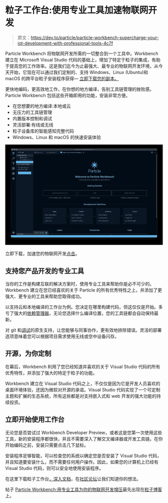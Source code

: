 # 粒子工作台:使用专业工具加速物联网开发

> 原文：<https://dev.to/particle/particle-workbench-supercharge-your-iot-development-with-professional-tools-4c7f>

Particle Workbench 将物联网开发所需的一切整合到一个工具中。Workbench 建立在 Microsoft Visual Studio 代码的基础上，增加了特定于粒子的集成，有助于提高您的工作效率。这是我们迄今为止最强大、最专业的物联网开发环境，从今天开始，它现在可以通过我们定制的、支持 Windows、Linux (Ubuntu)和 macOS 的跨平台粒子安装程序获得— [立即下载您的副本。](https://www.particle.io/workbench/#installation)

更快地编码，更高效地工作，在你想的地方编译，告别工具链管理的挫败感。Particle Workbench 包括这些开箱即用的功能，安装非常方便。

*   在您想要的地方编译:本地或云
*   无压力的工具链管理
*   内置版本控制和调试
*   灵活部署:有线或无线
*   粒子设备库的智能感知完整代码
*   Windows、Linux 和 macOS 的快速安装体验

[![Image of the Particle Workbench welcome screen.](img/90af5f83e6e20338746de06e62680902.png)](https://res.cloudinary.com/practicaldev/image/fetch/s--JwWVhi-p--/c_limit%2Cf_auto%2Cfl_progressive%2Cq_auto%2Cw_880/https://blog.particle.io/wp-content/uploads/2019/04/Workbench-welcome.png) 

立即下载，加速您的物联网开发[点击](https://www.particle.io/workbench/#installation)。

## 支持您产品开发的专业工具

当你的工作是构建互联的解决方案时，使用专业工具来帮助你是必不可少的。Workbench 建立在您已经喜欢的关于 Particle 的所有优秀特性之上，并添加了更强大、更专业的工具来帮助您取得成功。

以支持云和本地编译的工作台为例。您决定在哪里构建代码，但这仅仅是开始。多亏了强大的[依赖管理器](https://docs.particle.io/tutorials/developer-tools/workbench/#dependency-manager)，无论您选择什么编译位置，您的工具链都会自动保持最新。

对 git 和[调试](https://docs.particle.io/tutorials/developer-tools/workbench/#debugging-3rd-generation-)的原生支持，让您能够与同事协作，更有效地排除错误。灵活的部署选项意味着您可以根据项目需求使用无线或空中设备闪存。

## 开源，为你定制

在幕后，Workbench 利用了您已经知道并喜欢的关于 Visual Studio 代码的所有优秀特性，并添加了强大的特定于粒子的功能。

Workbench 建立在 Visual Studio 代码之上，不仅仅是因为它是开发人员喜欢的桌面环境体验，还因为微软对开源的承诺。Visual Studio 代码实现了一个可定制主题和扩展的生态系统，所有这些都是对支持嵌入式和 web 开发的强大功能的持续投资。

## 立即开始使用工作台

无论您是否尝试过 Workbench Developer Preview，或者这是您第一次使用这些工具，新的安装程序都很快，并且不需要深入了解交叉编译器或开发工具链。在你开始编码之前，安装只需要点击几下鼠标。

安装程序足够智能，可以检查您的系统以确定您是否安装了 Visual Studio 代码，并且知道要安装什么，而不需要任何用户操作。因此，如果您的计算机上已经有 Visual Studio 代码，则可以安全地使用安装程序。

在这里下载粒子工作台[，深入](https://www.particle.io/workbench/#installation)[文档](https://docs.particle.io/workbench/)，在[社区论坛](https://community.particle.io/c/particle-workbench)让我们知道你的想法。

帖子 [Particle Workbench:用专业工具为你的物联网开发增压](https://blog.particle.io/2019/04/16/particle-workbench-ga/)最先出现在[粒子博客](https://blog.particle.io)上。